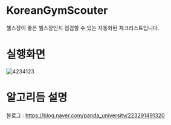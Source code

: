 # KoreanGymScouter
헬스장이 좋은 헬스장인지 점검할 수 있는 자동화된 체크리스트입니다.

# 실행화면
![4234123](https://github.com/PeterPandaChoi/KoreanGymScouter/assets/29675266/6596217a-a77e-47e4-81a1-f37e4b7365fc)

# 알고리듬 설명
블로그 : https://blog.naver.com/panda_university/223291491320
